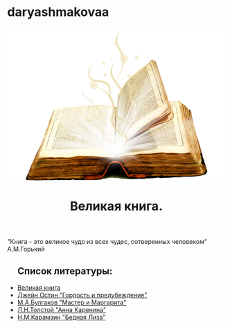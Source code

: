 # daryashmakovaa
<!doctype html>
<html>
    <head>
        <meta charset="utf-8" >
        <title>Великая книга</title>
        <link href="style.css" rel="stylesheet">
    </head>
    <body>
        <header>
                 <img src="book.png">
                 <h1>Великая книга.</h1>
        </header>
             <p>
                  "Книга - это великое чудо из всех чудес, cотверенных человеком" А.М.Горький
             </p>
        <div id="flex">
             <nav>
                <ul>
                    <h2>Список литературы:</h2>
                    <li><a href="index.html">Великая книга</a></li>
                    <li><a href="book1.html">Джейн Остин "Гордость и предубеждение"</a></li>
                    <li><a href="book2.html">М.А.Булгаков "Мастер и Маргарита"</a></li>
                    <li><a href="book4.html">Л.Н.Толстой "Анна Каренина"</a></li>
                    <li><a href="book3.html">Н.М.Карамзин "Бедная Лиза"</a></li>
                <ul>
             </nav>
           <main>
        </div>
    </body>
</html>
